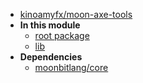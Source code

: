 - [kinoamyfx/moon-axe-tools](kinoamyfx/moon-axe-tools/)
- **In this module**
  - [root package](kinoamyfx/moon-axe-tools/members)
  - [lib](kinoamyfx/moon-axe-tools/lib/members)
- **Dependencies**
  - [moonbitlang/core](moonbitlang/core/)